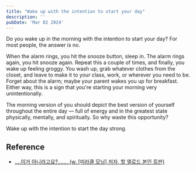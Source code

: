 ```yaml
---
title: "Wake up with the intention to start your day"
description: ''
pubDate: 'Mar 02 2024'
---
```


Do you wake up in the morning with the intention to start your day? For most people, the answer is no.

When the alarm rings, you hit the snooze button, sleep in. The alarm rings again, you hit snooze again. Repeat this a couple of times, and finally, you wake up feeling groggy. You wash up, grab whatever clothes from the closet, and leave to make it to your class, work, or wherever you need to be. Forget about the alarm; maybe your parent wakes you up for breakfast. Either way, this is a sign that you're starting your morning very unintentionally.

The morning version of you should depict the best version of yourself throughout the entire day — full of energy and in the greatest state physically, mentally, and spiritually. So why waste this opportunity?

Wake up with the intention to start the day strong.

## Reference
- [....이거 아니라고요?....... \(w. \[미라클 모닝\] 저자, 할 엘로드 본인 등판\)](https://www.youtube.com/watch?v=XzAp8nf26ic)